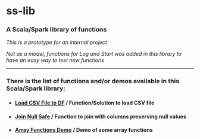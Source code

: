 # ss-lib
### A Scala/Spark library of functions

*This is a prototype for an internal project*

*Not as a model, functions for Log and Start was added in this library to have an easy way to test new functions*

---

### There is the list of functions and/or demos available in this Scala/Spark library: 

- #### [Load CSV File to DF](readme/LoadCSVFileToDFDemo.md) / Function/Solution to load CSV file
- #### [Join Null Safe](readme/JoinNullSafeDemo.md) / Function to join with columns preserving null values
- #### [Array Functions Demo](readme/ArrayFunctionsDEmo.md) / Demo of some array functions
